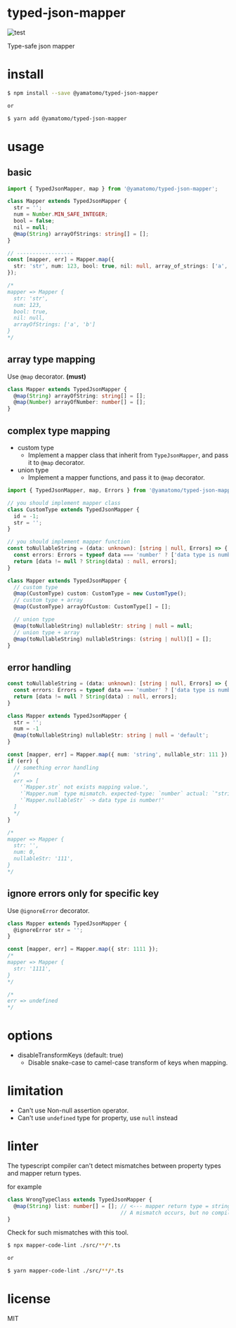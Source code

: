 # typed-json-mapper

![test](https://github.com/Yama-Tomo/typed-json-mapper/workflows/test/badge.svg?branch=master)

Type-safe json mapper

# install

```bash
$ npm install --save @yamatomo/typed-json-mapper

or

$ yarn add @yamatomo/typed-json-mapper
```

# usage

## basic

```ts
import { TypedJsonMapper, map } from '@yamatomo/typed-json-mapper';

class Mapper extends TypedJsonMapper {
  str = '';
  num = Number.MIN_SAFE_INTEGER;
  bool = false;
  nil = null;
  @map(String) arrayOfStrings: string[] = [];
}

// ------------------
const [mapper, err] = Mapper.map({
  str: 'str', num: 123, bool: true, nil: null, array_of_strings: ['a', 'b']
});

/*
mapper => Mapper {
  str: 'str',
  num: 123,
  bool: true,
  nil: null,
  arrayOfStrings: ['a', 'b']
}
*/
```

## array type mapping

Use `@map` decorator. **(must)**

```ts
class Mapper extends TypedJsonMapper {
  @map(String) arrayOfString: string[] = [];
  @map(Number) arrayOfNumber: number[] = [];
}
```

## complex type mapping

- custom type
  - Implement a mapper class that inherit from `TypeJsonMapper`, and pass it to `@map` decorator.
- union type
  - Implement a mapper functions, and pass it to `@map` decorator.
  
```ts
import { TypedJsonMapper, map, Errors } from '@yamatomo/typed-json-mapper';

// you should implement mapper class
class CustomType extends TypedJsonMapper {
  id = -1;
  str = '';
}

// you should implement mapper function
const toNullableString = (data: unknown): [string | null, Errors] => {
  const errors: Errors = typeof data === 'number' ? ['data type is number!'] : undefined;
  return [data != null ? String(data) : null, errors];
}

class Mapper extends TypedJsonMapper {
  // custom type
  @map(CustomType) custom: CustomType = new CustomType();
  // custom type + array
  @map(CustomType) arrayOfCustom: CustomType[] = [];

  // union type
  @map(toNullableString) nullableStr: string | null = null;
  // union type + array
  @map(toNullableString) nullableStrings: (string | null)[] = [];
}
```

## error handling
```ts
const toNullableString = (data: unknown): [string | null, Errors] => {
  const errors: Errors = typeof data === 'number' ? ['data type is number!'] : undefined;
  return [data != null ? String(data) : null, errors];
}

class Mapper extends TypedJsonMapper {
  str = '';
  num = -1
  @map(toNullableString) nullableStr: string | null = 'default';
}

const [mapper, err] = Mapper.map({ num: 'string', nullable_str: 111 });
if (err) {
  // something error handling
  /*
  err => [
    '`Mapper.str` not exists mapping value.',
    '`Mapper.num` type mismatch. expected-type: `number` actual: `"string"`',
    '`Mapper.nullableStr` -> data type is number!'
  ]
  */
}

/*
mapper => Mapper {
  str: '',
  num: 0,
  nullableStr: '111',
}
*/
```

## ignore errors only for specific key

Use `@ignoreError` decorator.

```ts
class Mapper extends TypedJsonMapper {
  @ignoreError str = '';
}

const [mapper, err] = Mapper.map({ str: 1111 });
/*
mapper => Mapper {
  str: '1111',
}
*/

/*
err => undefined
*/
```

# options

- disableTransformKeys (default: true)
  - Disable snake-case to camel-case transform of keys when mapping.

# limitation

- Can't use Non-null assertion operator.
- Can't use `undefined` type for property, use `null` instead

# linter

The typescript compiler can't detect mismatches between property types and mapper return types.

for example

```typescript
class WrongTypeClass extends TypedJsonMapper {
  @map(String) list: number[] = []; // <--- mapper return type = string, property type = number.
                                    // A mismatch occurs, but no compile error occurs.
}
```

Check for such mismatches with this tool.

```bash
$ npx mapper-code-lint ./src/**/*.ts

or

$ yarn mapper-code-lint ./src/**/*.ts
```

# license
MIT


